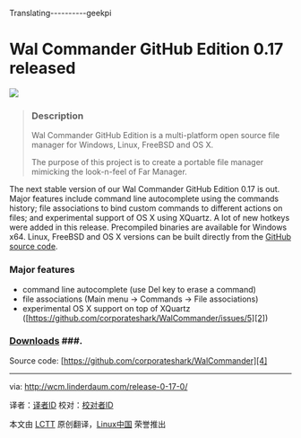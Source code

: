 Translating----------geekpi

Wal Commander GitHub Edition 0.17 released
================================================================================
![](http://wcm.linderdaum.com/wp-content/uploads/2014/09/wc21.png)

> ### Description ###
> 
> Wal Commander GitHub Edition is a multi-platform open source file manager for Windows, Linux, FreeBSD and OS X.
> 
> The purpose of this project is to create a portable file manager mimicking the look-n-feel of Far Manager.

The next stable version of our Wal Commander GitHub Edition 0.17 is out. Major features include command line autocomplete using the commands history; file associations to bind custom commands to different actions on files; and experimental support of OS X using XQuartz. A lot of new hotkeys were added in this release. Precompiled binaries are available for Windows x64. Linux, FreeBSD and OS X versions can be built directly from the [GitHub source code][1].

### Major features ###

- command line autocomplete (use Del key to erase a command)
- file associations (Main menu -> Commands -> File associations)
- experimental OS X support on top of XQuartz ([https://github.com/corporateshark/WalCommander/issues/5][2])

### [Downloads][3] ###.

Source code: [https://github.com/corporateshark/WalCommander][4]


--------------------------------------------------------------------------------

via: http://wcm.linderdaum.com/release-0-17-0/

译者：[译者ID](https://github.com/译者ID)
校对：[校对者ID](https://github.com/校对者ID)

本文由 [LCTT](https://github.com/LCTT/TranslateProject) 原创翻译，[Linux中国](http://linux.cn/) 荣誉推出

[1]:https://github.com/corporateshark/WalCommander/releases
[2]:https://github.com/corporateshark/WalCommander/issues/5
[3]:http://wcm.linderdaum.com/downloads/
[4]:https://github.com/corporateshark/WalCommander